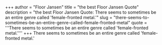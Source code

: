 +++
author = "Floor Jansen"
title = "the best Floor Jansen Quote"
description = "the best Floor Jansen Quote: There seems to sometimes be an entire genre called 'female-fronted metal.'"
slug = "there-seems-to-sometimes-be-an-entire-genre-called-female-fronted-metal"
quote = '''There seems to sometimes be an entire genre called 'female-fronted metal.''''
+++
There seems to sometimes be an entire genre called 'female-fronted metal.'

